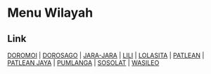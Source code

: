 # Menu Wilayah

## Link

[DOROMOI](https://github.com/gigit-pemilu/pemilu-2024-82-maluku-utara/tree/main/pilpres/hitung-suara/sub/82-maluku-utara/sub/06-halmahera-timur/sub/09-maba-utara/sub/2008-doromoi)
 | 
[DOROSAGO](https://github.com/gigit-pemilu/pemilu-2024-82-maluku-utara/tree/main/pilpres/hitung-suara/sub/82-maluku-utara/sub/06-halmahera-timur/sub/09-maba-utara/sub/2002-dorosago)
 | 
[JARA-JARA](https://github.com/gigit-pemilu/pemilu-2024-82-maluku-utara/tree/main/pilpres/hitung-suara/sub/82-maluku-utara/sub/06-halmahera-timur/sub/09-maba-utara/sub/2007-jara-jara)
 | 
[LILI](https://github.com/gigit-pemilu/pemilu-2024-82-maluku-utara/tree/main/pilpres/hitung-suara/sub/82-maluku-utara/sub/06-halmahera-timur/sub/09-maba-utara/sub/2009-lili)
 | 
[LOLASITA](https://github.com/gigit-pemilu/pemilu-2024-82-maluku-utara/tree/main/pilpres/hitung-suara/sub/82-maluku-utara/sub/06-halmahera-timur/sub/09-maba-utara/sub/2004-lolasita)
 | 
[PATLEAN](https://github.com/gigit-pemilu/pemilu-2024-82-maluku-utara/tree/main/pilpres/hitung-suara/sub/82-maluku-utara/sub/06-halmahera-timur/sub/09-maba-utara/sub/2003-patlean)
 | 
[PATLEAN JAYA](https://github.com/gigit-pemilu/pemilu-2024-82-maluku-utara/tree/main/pilpres/hitung-suara/sub/82-maluku-utara/sub/06-halmahera-timur/sub/09-maba-utara/sub/2010-patlean-jaya)
 | 
[PUMLANGA](https://github.com/gigit-pemilu/pemilu-2024-82-maluku-utara/tree/main/pilpres/hitung-suara/sub/82-maluku-utara/sub/06-halmahera-timur/sub/09-maba-utara/sub/2006-pumlanga)
 | 
[SOSOLAT](https://github.com/gigit-pemilu/pemilu-2024-82-maluku-utara/tree/main/pilpres/hitung-suara/sub/82-maluku-utara/sub/06-halmahera-timur/sub/09-maba-utara/sub/2001-sosolat)
 | 
[WASILEO](https://github.com/gigit-pemilu/pemilu-2024-82-maluku-utara/tree/main/pilpres/hitung-suara/sub/82-maluku-utara/sub/06-halmahera-timur/sub/09-maba-utara/sub/2005-wasileo)

